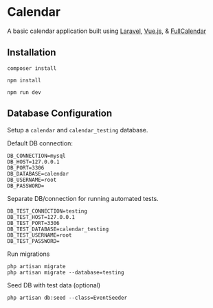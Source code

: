 # Calendar
A basic calendar application built using [Laravel](https://laravel.com/), [Vue.js](https://vuejs.org/), & [FullCalendar](https://fullcalendar.io/docs)

## Installation
```
composer install
```
```
npm install
```
```
npm run dev
```

## Database Configuration
Setup a `calendar` and `calendar_testing` database.

Default DB connection:
```env
DB_CONNECTION=mysql
DB_HOST=127.0.0.1
DB_PORT=3306
DB_DATABASE=calendar
DB_USERNAME=root
DB_PASSWORD=
```

Separate DB/connection for running automated tests.
```env
DB_TEST_CONNECTION=testing
DB_TEST_HOST=127.0.0.1
DB_TEST_PORT=3306
DB_TEST_DATABASE=calendar_testing
DB_TEST_USERNAME=root
DB_TEST_PASSWORD=
```

Run migrations 
```
php artisan migrate
php artisan migrate --database=testing
```

Seed DB with test data (optional)
```
php artisan db:seed --class=EventSeeder
```